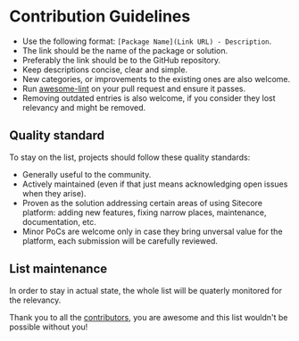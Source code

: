 # Contribution Guidelines

* Use the following format: `[Package Name](Link URL) - Description`.
* The link should be the name of the package or solution.
* Preferably the link should be to the GitHub repository.
* Keep descriptions concise, clear and simple.
* New categories, or improvements to the existing ones are also welcome.
* Run [awesome-lint](https://github.com/sindresorhus/awesome-lint) on your pull request and ensure it passes.
* Removing outdated entries is also welcome, if you consider they lost relevancy and might be removed.


## Quality standard

To stay on the list, projects should follow these quality standards:

* Generally useful to the community.
* Actively maintained (even if that just means acknowledging open issues when they arise).
* Proven as the solution addressing certain areas of using Sitecore platform: adding new features, fixing narrow places, maintenance, documentation, etc.
* Minor PoCs are welcome only in case they bring unversal value for the platform, each submission will be carefully reviewed.


## List maintenance

In order to stay in actual state, the whole list will be quaterly monitored for the relevancy.

Thank you to all the [contributors](https://github.com/martinmiles/awesome-sitecore/graphs/contributors), you are awesome and this list wouldn't be possible without you!